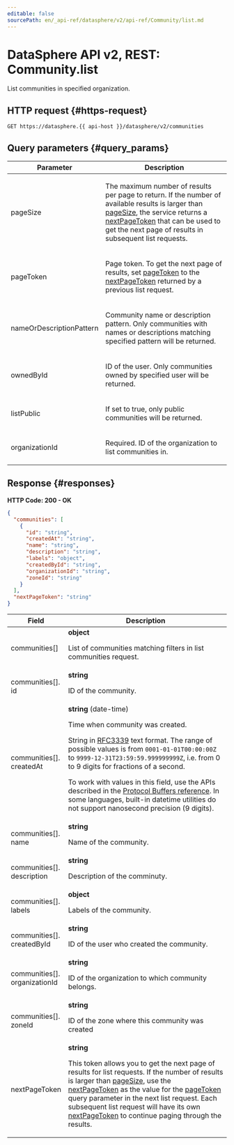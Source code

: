 ```yaml
---
editable: false
sourcePath: en/_api-ref/datasphere/v2/api-ref/Community/list.md
---
```


# DataSphere API v2, REST: Community.list
List communities in specified organization.
 

 
## HTTP request {#https-request}
```
GET https://datasphere.{{ api-host }}/datasphere/v2/communities
```
 
## Query parameters {#query_params}
 
Parameter | Description
--- | ---
pageSize | <p>The maximum number of results per page to return. If the number of available results is larger than <a href="/docs/datasphere/api-ref/v2/Community/list#query_params">pageSize</a>, the service returns a <a href="/docs/datasphere/api-ref/v2/Community/list#responses">nextPageToken</a> that can be used to get the next page of results in subsequent list requests.</p> 
pageToken | <p>Page token. To get the next page of results, set <a href="/docs/datasphere/api-ref/v2/Community/list#query_params">pageToken</a> to the <a href="/docs/datasphere/api-ref/v2/Community/list#responses">nextPageToken</a> returned by a previous list request.</p> 
nameOrDescriptionPattern | <p>Community name or description pattern. Only communities with names or descriptions matching specified pattern will be returned.</p> 
ownedById | <p>ID of the user. Only communities owned by specified user will be returned.</p> 
listPublic | <p>If set to true, only public communities will be returned.</p> 
organizationId | <p>Required. ID of the organization to list communities in.</p> 
 
## Response {#responses}
**HTTP Code: 200 - OK**

```json 
{
  "communities": [
    {
      "id": "string",
      "createdAt": "string",
      "name": "string",
      "description": "string",
      "labels": "object",
      "createdById": "string",
      "organizationId": "string",
      "zoneId": "string"
    }
  ],
  "nextPageToken": "string"
}
```

 
Field | Description
--- | ---
communities[] | **object**<br><p>List of communities matching filters in list communities request.</p> 
communities[].<br>id | **string**<br><p>ID of the community.</p> 
communities[].<br>createdAt | **string** (date-time)<br><p>Time when community was created.</p> <p>String in <a href="https://www.ietf.org/rfc/rfc3339.txt">RFC3339</a> text format. The range of possible values is from ``0001-01-01T00:00:00Z`` to ``9999-12-31T23:59:59.999999999Z``, i.e. from 0 to 9 digits for fractions of a second.</p> <p>To work with values in this field, use the APIs described in the <a href="https://developers.google.com/protocol-buffers/docs/reference/overview">Protocol Buffers reference</a>. In some languages, built-in datetime utilities do not support nanosecond precision (9 digits).</p> 
communities[].<br>name | **string**<br><p>Name of the community.</p> 
communities[].<br>description | **string**<br><p>Description of the comminuty.</p> 
communities[].<br>labels | **object**<br><p>Labels of the community.</p> 
communities[].<br>createdById | **string**<br><p>ID of the user who created the community.</p> 
communities[].<br>organizationId | **string**<br><p>ID of the organization to which community belongs.</p> 
communities[].<br>zoneId | **string**<br><p>ID of the zone where this community was created</p> 
nextPageToken | **string**<br><p>This token allows you to get the next page of results for list requests. If the number of results is larger than <a href="/docs/datasphere/api-ref/v2/Community/list#query_params">pageSize</a>, use the <a href="/docs/datasphere/api-ref/v2/Community/list#responses">nextPageToken</a> as the value for the <a href="/docs/datasphere/api-ref/v2/Community/list#query_params">pageToken</a> query parameter in the next list request. Each subsequent list request will have its own <a href="/docs/datasphere/api-ref/v2/Community/list#responses">nextPageToken</a> to continue paging through the results.</p> 